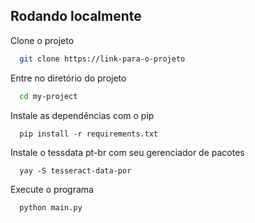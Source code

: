 
## Rodando localmente

Clone o projeto

```bash
  git clone https://link-para-o-projeto
```

Entre no diretório do projeto

```bash
  cd my-project
```

Instale as dependências com o pip

```
  pip install -r requirements.txt
```

Instale o tessdata pt-br com seu gerenciador de pacotes

```
  yay -S tesseract-data-por
```

Execute o programa

```bash
  python main.py
```

